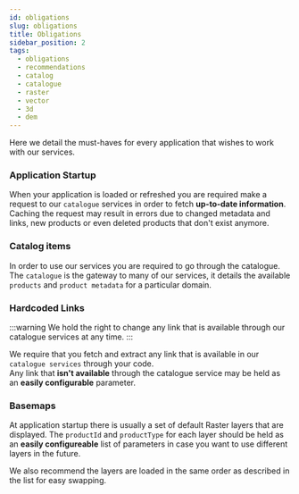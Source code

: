 ```yaml
---
id: obligations
slug: obligations
title: Obligations
sidebar_position: 2
tags:
  - obligations
  - recommendations
  - catalog
  - catalogue
  - raster
  - vector
  - 3d
  - dem
---
```


Here we detail the must-haves for every application that wishes to work with our services.

### Application Startup

When your application is loaded or refreshed you are required make a request to our `catalogue` services in order to fetch **up-to-date information**. Caching the request may result in errors due to changed metadata and links, new products or even deleted products that don't exist anymore.

### Catalog items

In order to use our services you are required to go through the catalogue. The `catalogue` is the gateway to many of our services, it details the available `products` and `product metadata` for a particular domain.

### Hardcoded Links

:::warning
We hold the right to change any link that is available through our catalogue services at any time.
:::

We require that you fetch and extract any link that is available in our `catalogue services` through your code.<br/>
Any link that **isn't available** through the catalogue service may be held as an **easily configurable** parameter.

### Basemaps

At application startup there is usually a set of default Raster layers that are displayed. The `productId` and `productType` for each layer should be held as an **easily configureable** list of parameters in case you want to use different layers in the future.

We also recommend the layers are loaded in the same order as described in the list for easy swapping.
